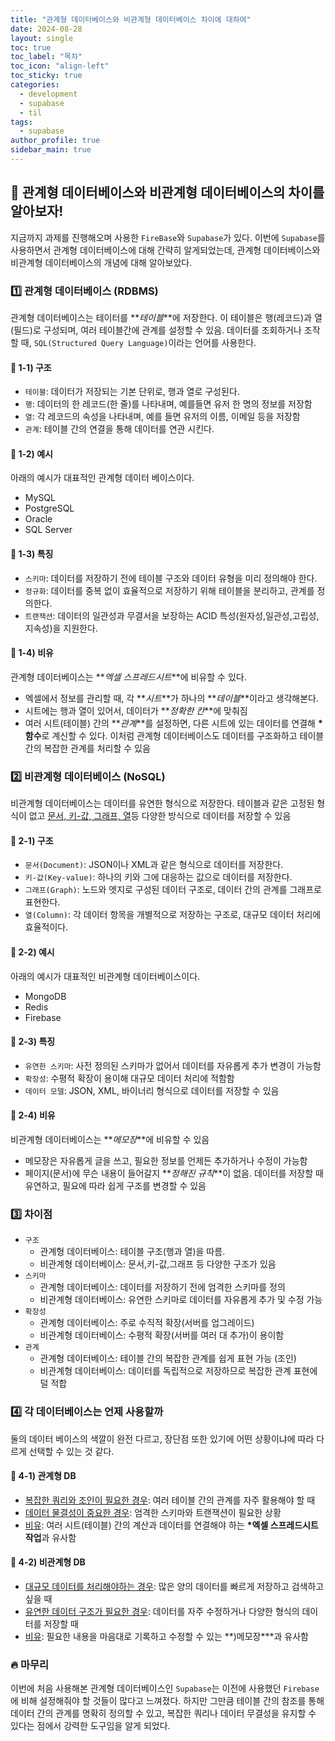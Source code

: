 ```yaml
---
title: "관계형 데이터베이스와 비관계형 데이터베이스 차이에 대하여"
date: 2024-08-28
layout: single
toc: true
toc_label: "목차"
toc_icon: "align-left"
toc_sticky: true
categories:
  - development
  - supabase
  - til
tags:
  - supabase
author_profile: true
sidebar_main: true
---
```


## :ledger: 관계형 데이터베이스와 비관계형 데이터베이스의 차이를 알아보자!

지금까지 과제를 진행해오며 사용한 `FireBase`와 `Supabase`가 있다. 이번에 `Supabase`를 사용하면서 관계형 데이터베이스에 대해 간략히 알게되었는데, 관계형 데이터베이스와 비관계형 데이터베이스의 개념에 대해 알아보았다.

### :one: 관계형 데이터베이스 (RDBMS)

관계형 데이터베이스는 테이터를 **_테이블_**에 저장한다. 이 테이블은 행(레코드)과 열(필드)로 구성되며, 여러 테이블간에 관계를 설정할 수 있음. 데이터를 조회하거나 조작할 때, `SQL(Structured Query Language)`이라는 언어를 사용한다.

#### :pushpin: 1-1) 구조

- `테이블`: 데이터가 저장되는 기본 단위로, 행과 열로 구성된다.
- `행`: 데이터의 한 레코드(한 줄)를 나타내며, 예를들면 유저 한 명의 정보를 저장함
- `열`: 각 레코드의 속성을 나타내며, 예를 들면 유저의 이름, 이메일 등을 저장함
- `관계`: 테이블 간의 연결을 통해 데이터를 연관 시킨다.

#### :pushpin: 1-2) 예시

아래의 예시가 대표적인 관계형 데이터 베이스이다.

- MySQL
- PostgreSQL
- Oracle
- SQL Server

#### :pushpin: 1-3) 특징

- `스키마`: 데이터를 저장하기 전에 테이블 구조와 데이터 유형을 미리 정의해야 한다.
- `정규화`: 데이터를 중복 없이 효율적으로 저장하기 위해 테이블을 분리하고, 관계를 정의한다.
- `트랜잭션`: 데이터의 일관성과 무결서을 보장하는 ACID 특성(원자성,일관성,고립성,지속성)을 지원한다.

#### :pushpin: 1-4) 비유

관계형 데이터베이스는 **_엑셀 스프레드시트_**에 비유할 수 있다.

- 엑셀에서 정보를 관리할 때, 각 **_시트_**가 하나의 **_테이블_**이라고 생각해본다.
- 시트에는 행과 열이 있어서, 데이터가 **_정확한 칸_**에 맞춰짐
- 여러 시트(테이블) 간의 **_관계_**를 설정하면, 다른 시트에 있는 데이터를 연결해 **\*함수**로 계신할 수 있다. 이처럼 관계형 데이터베이스도 데이터를 구조화하고 테이블 간의 복잡한 관계를 처리할 수 있음

### :two: 비관계형 데이터베이스 (NoSQL)

비관계형 데이터베이스는 데이터를 유연한 형식으로 저장한다. 테이블과 같은 고정된 형식이 없고 <u>문서, 키-값, 그래프, 열</u>등 다양한 방식으로 데이터를 저장할 수 있음

#### :pushpin: 2-1) 구조

- `문서(Document)`: JSON이나 XML과 같은 형식으로 데이터를 저장한다.
- `키-값(Key-value)`: 하나의 키와 그에 대응하는 값으로 데이터를 저장한다.
- `그래프(Graph)`: 노드와 엣지로 구성된 데이터 구조로, 데이터 간의 관계를 그래프로 표현한다.
- `열(Column)`: 각 데이터 항목을 개별적으로 저장하는 구조로, 대규모 데이터 처리에 효율적이다.

#### :pushpin: 2-2) 예시

아래의 예시가 대표적인 비관계형 데이터베이스이다.

- MongoDB
- Redis
- Firebase

#### :pushpin: 2-3) 특징

- `유연한 스키마`: 사전 정의된 스키마가 없어서 데이터를 자유롭게 추가 변경이 가능함
- `확장성`: 수평적 확장이 용이해 대규모 데이터 처리에 적함함
- `데이터 모델`: JSON, XML, 바이너리 형식으로 데이터를 저장할 수 있음

#### :pushpin: 2-4) 비유

비관계형 데이터베이스는 **_메모장_**에 비유할 수 있음

- 메모장은 자유롭게 글을 쓰고, 필요한 정보를 언제든 추가하거나 수정이 가능함
- 페이지(문서)에 무슨 내용이 들어갈지 **_정해진 규칙_**이 없음. 데이터를 저장할 때 유연하고, 필요에 따라 쉽게 구조를 변경할 수 있음

### :three: 차이점

- `구조`
  - 관계형 데이터베이스: 테이블 구조(행과 열)을 따름.
  - 비관계형 데이터베이스: 문서,키-값,그래프 등 다양한 구조가 있음
- `스키마`
  - 관계형 데이터베이스: 데이터를 저장하기 전에 엄격한 스키마를 정의
  - 비관계형 데이터베이스: 유연한 스키마로 데이터를 자유롭게 추가 및 수정 가능
- `확장성`
  - 관계형 데이터베이스: 주로 수직적 확장(서버를 업그레이드)
  - 비관계형 데이터베이스: 수평적 확장(서버를 여러 대 추가)이 용이함
- `관계`
  - 관계형 데이터베이스: 테이블 간의 복잡한 관계를 쉽게 표현 가능 (조인)
  - 비관계형 데이터베이스: 데이터를 독립적으로 저장하므로 복잡한 관계 표현에 덜 적합

### :four: 각 데이터베이스는 언제 사용할까

둘의 데이터 베이스의 색깔이 완전 다르고, 장단점 또한 있기에 어떤 상황이냐에 따라 다르게 선택할 수 있는 것 같다.

#### :pushpin: 4-1) 관계형 DB

- <u>복잡한 쿼리와 조인이 필요한 경우</u>: 여러 테이블 간의 관계를 자주 활용해야 할 때
- <u>데이터 물결성이 중요한 경우</u>: 엄격한 스키마와 트랜잭션이 필요한 상황
- <u>비유</u>: 여러 시트(테이블) 간의 계산과 데이터를 연결해야 하는 **\*엑셀 스프레드시트 작업**과 유사함

#### :pushpin: 4-2) 비관계형 DB

- <u>대규모 데이터를 처리해야하는 경우</u>: 많은 양의 데이터를 빠르게 저장하고 검색하고 싶을 때
- <u>유연한 데이터 구조가 필요한 경우</u>: 데이터를 자주 수정하거나 다양한 형식의 데이터를 저장할 때
- <u>비유</u>: 필요한 내용을 마음대로 기록하고 수정할 수 있는 **)메모장\***과 유사함

### :fire: 마무리

이번에 처음 사용해본 관계형 데이터베이스인 `Supabase`는 이전에 사용했던 `Firebase`에 비해 설정해줘야 할 것들이 많다고 느껴졌다. 하지만 그만큼 테이블 간의 참조를 통해 데이터 간의 관계를 명확히 정의할 수 있고, 복잡한 쿼리나 데이터 무결성을 유지할 수 있다는 점에서 강력한 도구임을 알게 되었다.
